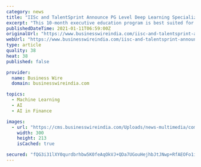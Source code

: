 ```yaml
---
category: news
title: "IISc and TalentSprint Announce PG Level Deep Learning Specialization Program"
excerpt: "This 10-month executive education program is best suited for aspiring and practicing Artificial Intelligence and Machine Learning professionals who want to build expertise in Deep Learning and master applications in speech, text, image and video ..."
publishedDateTime: 2021-01-11T06:59:00Z
originalUrl: "https://www.businesswireindia.com/iisc-and-talentsprint-announce-pg-level-deep-learning-specialization-program-71035.html"
webUrl: "https://www.businesswireindia.com/iisc-and-talentsprint-announce-pg-level-deep-learning-specialization-program-71035.html"
type: article
quality: 38
heat: 38
published: false

provider:
  name: Business Wire
  domain: businesswireindia.com

topics:
  - Machine Learning
  - AI
  - AI in Finance

images:
  - url: "https://cms.businesswireindia.com/Uploads/news-multimedia/companyLogo/talent_71035.png"
    width: 300
    height: 213
    isCached: true

secured: "fQG3i31lXY0qurdbrhbw5K0feAqOkVJ+QDa7UGouHejhbJtJNwp+RfAEOFo1i5a9Ldktcl2aZvuUJlF/1zOI4zrbWjXzuVqwnLptkmrdXvbePe7U6o7Ar2pqcu2Curjriq3XDJ0xlfp9gpe+Fi7OALwOvzzVYGonBtDiWye2F0vDwOEWbQzXmCLmwQWkz2FB/3JQELS+Erfoz21T28Mpd3gKoYIxjpLvJ+1eMaUXt1A+2YpRO3ITtHh4WPQUgAqA9TG2kTWCuEdh6og2L2V+ggqgj1i/gOXlKw/zkv8y6kwE2slDGlK6y6yjBCTsh/WSWkYDIsyCHrcaA3nM81nTtbK7Az7nFL+Zhqk9P4cl3i8=;+c8BMikW8hhy9QwsgcLU3Q=="
---
```


